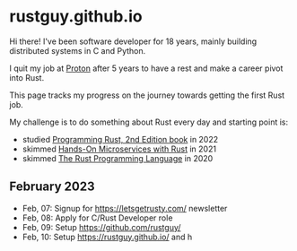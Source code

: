 # rustguy.github.io

Hi there!
I've been software developer for 18 years, mainly building distributed systems in C and Python. 

I quit my job at [Proton](https://proton.me/) after 5 years to have a rest and make a career pivot into Rust.

This page tracks my progress on the journey towards getting the first Rust job.

My challenge is to do something about Rust every day and starting point is:

* studied [Programming Rust, 2nd Edition book](https://www.oreilly.com/library/view/programming-rust-2nd/9781492052586/) in 2022
* skimmed [Hands-On Microservices with Rust](https://www.amazon.pl/Hands-Microservices-Rust-scalable-microservices/dp/1789342759/) in 2021
* skimmed [The Rust Programming Language](https://doc.rust-lang.org/book/) in 2020

## February 2023

* Feb, 07: Signup for https://letsgetrusty.com/ newsletter
* Feb, 08: Apply for C/Rust Developer role
* Feb, 09: Setup https://github.com/rustguy/
* Feb, 10: Setup https://rustguy.github.io/ and h
